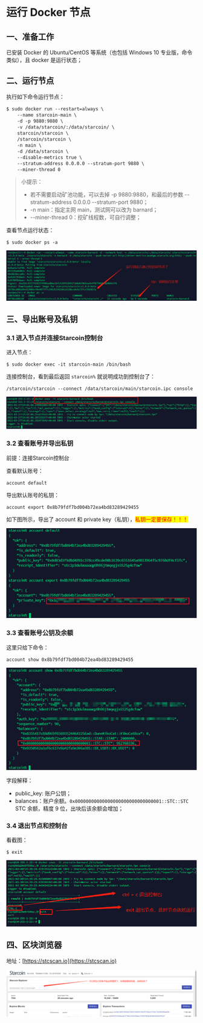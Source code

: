 # 运行 Docker 节点



## 一、准备工作 <a href="#rnxwk" id="rnxwk"></a>

已安装 Docker 的 Ubuntu/CentOS 等系统（也包括 Windows 10 专业版，命令类似），且 docker 是运行状态；

## 二、运行节点 <a href="#cac404006338d05dc87f6ab330ef4fbe" id="cac404006338d05dc87f6ab330ef4fbe"></a>

执行如下命令运行节点：

```shell
$ sudo docker run --restart=always \
    --name starcoin-main \
    -d -p 9880:9880 \
    -v /data/starcoin/:/data/starcoin/ \
    starcoin/starcoin \
    /starcoin/starcoin \
    -n main \
    -d /data/starcoin \
    --disable-metrics true \
    --stratum-address 0.0.0.0 --stratum-port 9880 \
    --miner-thread 0
```

> 小提示：
>
> * 若不需要启动矿池功能，可以去掉 -p 9880:9880，和最后的参数 --stratum-address 0.0.0.0 --stratum-port 9880；
> * \-n main：指定主网 main，测试网可以改为 barnard；
> * \--miner-thread 0：挖矿线程数，可自行调整；

查看节点运行状态：

```
$ sudo docker ps -a
```

![](<../../../.gitbook/assets/image (38).png>)

## 三、导出账号及私钥 <a href="#ea06b35261c8e025ea9791e1ebea8e9a" id="ea06b35261c8e025ea9791e1ebea8e9a"></a>

### 3.1 进入节点并连接Starcoin控制台 <a href="#b40f1d7ab7ce8a042c7fc157db40a639" id="b40f1d7ab7ce8a042c7fc157db40a639"></a>

进入节点：

```
$ sudo docker exec -it starcoin-main /bin/bash
```

连接控制台，看到最后返回 `starcoin%` 就说明成功到控制台了：

```shell
/starcoin/starcoin --connect /data/starcoin/main/starcoin.ipc console
```

![](<../../../.gitbook/assets/image (1) (1).png>)

### 3.2 查看账号并导出私钥 <a href="#603e8a317e1ae66c0f224cb12c9f199a" id="603e8a317e1ae66c0f224cb12c9f199a"></a>

前提：连接Starcoin控制台

查看默认账号：

```
account default
```

导出默认账号的私钥：

```
account export 0x8b79fdf7bd004b72ea4bd83289429455
```

如下图所示，导出了 account 和 private key（私钥），<mark style="color:red;">私钥一定要保存！！！</mark>

![](<../../../.gitbook/assets/image (18).png>)

### 3.3 查看账号公钥及余额 <a href="#e024ecc0a47d5aa9b300089b683cab90" id="e024ecc0a47d5aa9b300089b683cab90"></a>

这里只给下命令：

```
account show 0x8b79fdf7bd004b72ea4bd83289429455
```

![](<../../../.gitbook/assets/image (7).png>)

字段解释：

* public\_key: 账户公钥；
* balances：账户余额。`0x00000000000000000000000000000001::STC::STC` STC 余额，精度 9 位，出块后该余额会增加；

### 3.4 退出节点和控制台 <a href="#0ddf58a8254b8d35123044cf7d67b617" id="0ddf58a8254b8d35123044cf7d67b617"></a>

看截图：

```
$ exit
```

![](<../../../.gitbook/assets/image (4) (1).png>)

## 四、区块浏览器 <a href="#aac9c43b1ce7ef0cbe1c4bc3e9b87f22" id="aac9c43b1ce7ef0cbe1c4bc3e9b87f22"></a>

地址：[https://stcscan.io](https://stcscan.io)

![](<../../../.gitbook/assets/image (5) (1).png>)

